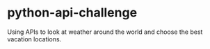 # python-api-challenge
Using APIs to look at weather around the world and choose the best vacation locations.
